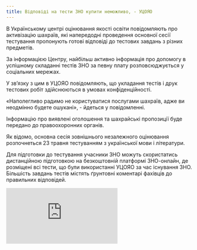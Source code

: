 ```yaml
---
title: Відповіді на тести ЗНО купити неможливо, - УЦОЯО
---
```


В Українському центрі оцінювання якості освіти повідомляють про активізацію шахраїв, які напередодні проведення основної сесії тестування пропонують готові відповіді до тестових завдань з різних предметів.

За інформацією Центру, найбільш активно інформація про допомогу в успішному складанні тестів ЗНО за певну плату розповсюджується у соціальних мережах.

У зв’язку з цим в УЦОЯО повідомляють, що укладання тестів і друк тестових робіт здійснюються в умовах конфіденційності.

«Наполегливо радимо не користуватися послугами шахраїв, адже ви неодмінно будете ошукані», - йдеться у повідомленні.

Інформацію про виявлені оголошення та шахрайські пропозиції буде передано до правоохоронних органів.

Як відомо, основна сесія зовнішнього незалежного оцінювання розпочнеться 23 травня тестуванням з української мови і літератури.

Для підготовки до тестування учасники ЗНО можуть скористатись дистанційною підготовкою на безкоштовній платформі ЗНО-онлайн, де розміщені всі тести, що були використанні УЦОЯО за час існування ЗНО. Більшість завдань тестів містять ґрунтовні коментарі фахівців до правильних відповідей.

<embed src="https://docs.google.com/forms/d/e/1FAIpQLSeVDiPqR1T-De6yz2710t5PX01_39Jlv5zsiVq6-LHe_h2RoQ/viewform?embedded=true"></embed>
